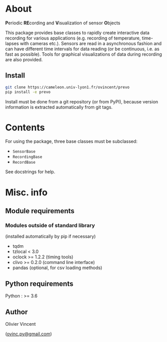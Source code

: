 About
=====

**P**eriodic **RE**cording and **V**isualization of sensor **O**bjects

This package provides base classes to rapidly create interactive data recording for various applications (e.g. recording of temperature, time-lapses with cameras etc.). Sensors are read in a asynchronous fashion and can have different time intervals for data reading (or be continuous, i.e. as fast as possible). Tools for graphical visualizations of data during recording are also provided.

Install
-------

```bash
git clone https://cameleon.univ-lyon1.fr/ovincent/prevo
pip install -e prevo
```

Install must be done from a git repository (or from PyPI), because version information is extracted automatically from git tags.


Contents
========

For using the package, three base classes must be subclassed:
- `SensorBase`
- `RecordingBase`
- `RecordBase`

See docstrings for help.


Misc. info
==========

Module requirements
-------------------

### Modules outside of standard library

(installed automatically by pip if necessary)

- tqdm
- tzlocal < 3.0
- oclock >= 1.2.2 (timing tools)
- clivo >= 0.2.0 (command line interface)
- pandas (optional, for csv loading methods)


Python requirements
-------------------

Python : >= 3.6

Author
------

Olivier Vincent

(ovinc.py@gmail.com)
